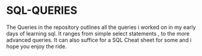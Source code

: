 # SQL-QUERIES
The Queries in the repository outlines all the queries i worked on in my early days of learning sql. It ranges from simple select statements , to the more advanced queries. It can also suffice for a SQL Cheat sheet for some and i hope you enjoy the ride.

